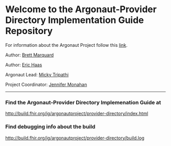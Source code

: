 
#  Welcome to the Argonaut-Provider Directory Implementation Guide Repository

For information about the Argonaut Project follow this [link](http://argonautwiki.hl7.org/index.php?title=Main_Page).

Author: [Brett Marquard](brett@riverrockassociates.com)

Author: [Eric Haas](ehaas@healthedatainc.com)

Argonaut Lead: [Micky Tripathi](mtripathi@maehc.org)

Project Coordinator: [Jennifer Monahan](jmonahan@maehc.org)

-----

### Find the Argonaut-Provider Directory Implemenation Guide at

http://build.fhir.org/ig/argonautproject/provider-directory/index.html

### Find debugging info about the build

http://build.fhir.org/ig/argonautproject/provider-directory/build.log

